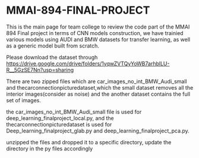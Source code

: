# MMAI-894-FINAL-PROJECT

This is the main page for team college to review the code part of the MMAI 894 Final project in terms of CNN models construction, we have trainied various models using AUDI and BMW datasets for transfer learning, as well as a generic model built from scratch.

Please download the dataset through https://drive.google.com/drive/folders/1yqwZVTQyYoWB7arhblLU-R__5GzSE7Nn?usp=sharing

There are two zipped files which are car_images_no_int_BMW_Audi_small and thecarconnectionpicturedataset,which the small dataset removes all the interior images(consider as noise) and the another dataset contains the full set of images.

the car_images_no_int_BMW_Audi_small file is used for deep_learning_finalproject_local.py, and the thecarconnectionpicturedataset is used for Deep_learning_finalproject_glab.py and deep_learning_finalproject_pca.py.

unzipped the files and dropped it to a specific directory, update the directory in the py files accordingly
